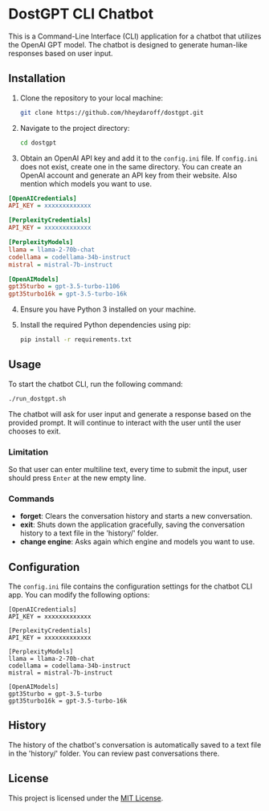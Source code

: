 # DostGPT CLI Chatbot

This is a Command-Line Interface (CLI) application for a chatbot that utilizes the OpenAI GPT model. The chatbot is designed to generate human-like responses based on user input.

## Installation

1. Clone the repository to your local machine:

   ```bash
   git clone https://github.com/hheydaroff/dostgpt.git
   ```

2. Navigate to the project directory:

   ```bash
   cd dostgpt
   ```

3. Obtain an OpenAI API key and add it to the `config.ini` file. If `config.ini` does not exist, create one in the same directory. You can create an OpenAI account and generate an API key from their website. Also mention which models you want to use.

```ini
[OpenAICredentials]
API_KEY = xxxxxxxxxxxxx

[PerplexityCredentials]
API_KEY = xxxxxxxxxxxxx

[PerplexityModels]
llama = llama-2-70b-chat
codellama = codellama-34b-instruct
mistral = mistral-7b-instruct

[OpenAIModels]
gpt35turbo = gpt-3.5-turbo-1106
gpt35turbo16k = gpt-3.5-turbo-16k
```

4. Ensure you have Python 3 installed on your machine.

5. Install the required Python dependencies using pip:

   ```bash
   pip install -r requirements.txt
   ```

## Usage

To start the chatbot CLI, run the following command:

```bash
./run_dostgpt.sh
```

The chatbot will ask for user input and generate a response based on the provided prompt. It will continue to interact with the user until the user chooses to exit.

### Limitation
So that user can enter multiline text, every time to submit the input, user should press `Enter` at the new empty line.

### Commands

- **forget**: Clears the conversation history and starts a new conversation.
- **exit**: Shuts down the application gracefully, saving the conversation history to a text file in the 'history/' folder.
- **change engine**: Asks again which engine and models you want to use.

## Configuration

The `config.ini` file contains the configuration settings for the chatbot CLI app. You can modify the following options:
```
[OpenAICredentials]
API_KEY = xxxxxxxxxxxxx

[PerplexityCredentials]
API_KEY = xxxxxxxxxxxxx

[PerplexityModels]
llama = llama-2-70b-chat
codellama = codellama-34b-instruct
mistral = mistral-7b-instruct

[OpenAIModels]
gpt35turbo = gpt-3.5-turbo
gpt35turbo16k = gpt-3.5-turbo-16k
```

## History

The history of the chatbot's conversation is automatically saved to a text file in the 'history/' folder. You can review past conversations there.

## License

This project is licensed under the [MIT License](LICENSE).
